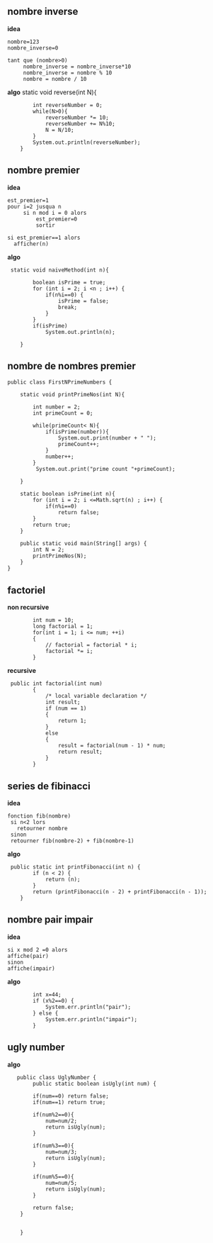 ## nombre inverse

**idea**

    nombre=123
    nombre_inverse=0
    
    tant que (nombre>0)
         nombre_inverse = nombre_inverse*10
         nombre_inverse = nombre % 10
         nombre = nombre / 10

**algo** 
        static void reverse(int N){

            int reverseNumber = 0;
            while(N>0){
                reverseNumber *= 10;
                reverseNumber += N%10;
                N = N/10;
            }
            System.out.println(reverseNumber);
        }
    


## nombre premier

**idea**

    est_premier=1
    pour i=2 jusqua n
         si n mod i = 0 alors
             est_premier=0
             sortir
    
    si est_premier==1 alors
      afficher(n)

**algo**
   

     static void naiveMethod(int n){
           
            boolean isPrime = true;
            for (int i = 2; i <n ; i++) {
                if(n%i==0) {
                    isPrime = false;
                    break;
                }
            }
            if(isPrime)
                System.out.println(n);
        
        }

## nombre de nombres premier

    public class FirstNPrimeNumbers {
    
        static void printPrimeNos(int N){
    
            int number = 2;
            int primeCount = 0;
    
            while(primeCount< N){
                if(isPrime(number)){
                    System.out.print(number + " ");
                    primeCount++;
                }
                number++;
            }
             System.out.print("prime count "+primeCount);
            
        }
    
        static boolean isPrime(int n){
            for (int i = 2; i <=Math.sqrt(n) ; i++) {
                if(n%i==0)
                    return false;
            }
            return true;
        }
    
        public static void main(String[] args) {
            int N = 2;
            printPrimeNos(N);
        }
    }

## factoriel
**non recursive**
    
            int num = 10;
            long factorial = 1;
            for(int i = 1; i <= num; ++i)
            {
                // factorial = factorial * i;
                factorial *= i;
            }
    
 **recursive** 
   

     public int factorial(int num)
            {
                /* local variable declaration */
                int result;
                if (num == 1)
                {
                    return 1;
                }
                else
                {
                    result = factorial(num - 1) * num;
                    return result;
                }
            }

  

## series de fibinacci
**idea**

    fonction fib(nombre)
     si n<2 lors
       retourner nombre
     sinon 
     retourner fib(nombre-2) + fib(nombre-1)  

**algo**
  

     public static int printFibonacci(int n) {
            if (n < 2) {
                return (n);
            }
            return (printFibonacci(n - 2) + printFibonacci(n - 1));
        }

## nombre pair impair

**idea**

    si x mod 2 =0 alors
    affiche(pair)
    sinon
    affiche(impair)

**algo**

            int x=44;
            if (x%2==0) {
                System.err.println("pair");
            } else {
                System.err.println("impair");
            }

## ugly number

**algo**
 

       public class UglyNumber {
            public static boolean isUgly(int num) {
           
            if(num==0) return false;
            if(num==1) return true;
         
            if(num%2==0){
                num=num/2;
                return isUgly(num);
            }
         
            if(num%3==0){
                num=num/3;
                return isUgly(num);
            }
         
            if(num%5==0){
                num=num/5;
                return isUgly(num);
            }
         
            return false;
        }
            
           
        }

